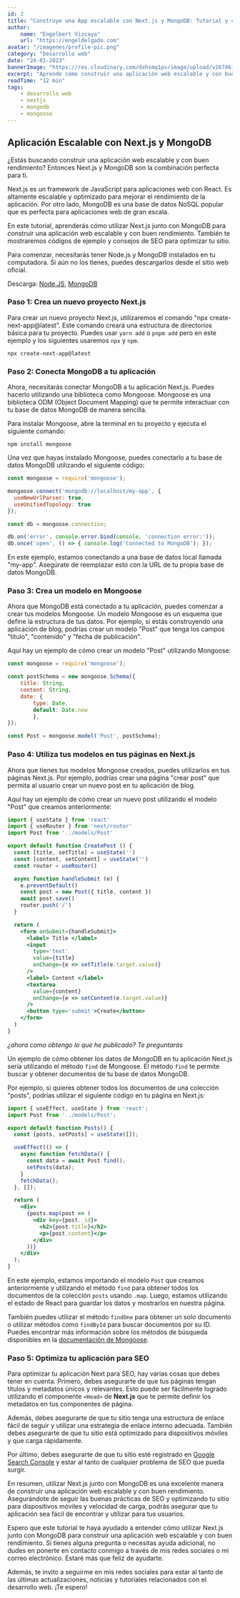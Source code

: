 ```yaml
---
id: 2
title: "Construye una App escalable con Next.js y MongoDB: Tutorial y consejos"
author:
    name: "Engelbert Vizcaya"
    url: "https://engeldelgado.com"
avatar: "/imagenes/profile-pic.png"
category: "Desarrollo web"
date: "24-01-2023"
bannerImage: "https://res.cloudinary.com/dxhsmq1pv/image/upload/v1674619393/engeldlgado/post/writing-code-next-js_fbjxny.jpg"
excerpt: "Aprende cómo construir una aplicación web escalable y con buen rendimiento utilizando Next.js y MongoDB. Incluye códigos de ejemplo y consejos de SEO para optimizar tu sitio."
readTime: "12 min"
tags:
    - desarrollo web
    - nextjs
    - mongodb
    - mongoose
---
```


## Aplicación Escalable con Next.js y MongoDB
¿Estás buscando construir una aplicación web escalable y con buen rendimiento? Entonces Next.js y MongoDB son la combinación perfecta para ti.

Next.js es un framework de JavaScript para aplicaciones web con React. Es altamente escalable y optimizado para mejorar el rendimiento de la aplicación. Por otro lado, MongoDB es una base de datos NoSQL popular que es perfecta para aplicaciones web de gran escala.

En este tutorial, aprenderás cómo utilizar Next.js junto con MongoDB para construir una aplicación web escalable y con buen rendimiento. También te mostraremos códigos de ejemplo y consejos de SEO para optimizar tu sitio.

Para comenzar, necesitarás tener Node.js y MongoDB instalados en tu computadora. Si aún no los tienes, puedes descargarlos desde el sitio web oficial.

Descarga: <a href='https://nodejs.org/' target='_blank' rel='nofollow'>Node.JS</a>, <a href='https://www.mongodb.com/' target='_blank' rel='nofollow'>MongoDB</a>

### Paso 1: Crea un nuevo proyecto Next.js

Para crear un nuevo proyecto Next.js, utilizaremos el comando "npx create-next-app@latest". Este comando creará una estructura de directorios básica para tu proyecto. Puedes usar `yarn add` o `pnpm add` pero en este ejemplo y los siguientes usaremos `npx` y `npm`.

    npx create-next-app@latest

### Paso 2: Conecta MongoDB a tu aplicación

Ahora, necesitarás conectar MongoDB a tu aplicación Next.js. Puedes hacerlo utilizando una biblioteca como Mongoose. Mongoose es una biblioteca ODM (Object Document Mapping) que te permite interactuar con tu base de datos MongoDB de manera sencilla.

Para instalar Mongoose, abre la terminal en tu proyecto y ejecuta el siguiente comando:

    npm install mongoose

Una vez que hayas instalado Mongoose, puedes conectarlo a tu base de datos MongoDB utilizando el siguiente código:


``` javascript
const mongoose = require('mongoose');

mongoose.connect('mongodb://localhost/my-app', {
  useNewUrlParser: true,
  useUnifiedTopology: true
});

const db = mongoose.connection;

db.on('error', console.error.bind(console, 'connection error:'));
db.once('open', () => { console.log('Connected to MongoDB'); });
```
En este ejemplo, estamos conectando a una base de datos local llamada "my-app". Asegúrate de reemplazar esto con la URL de tu propia base de datos MongoDB.

### Paso 3: Crea un modelo en Mongoose

Ahora que MongoDB está conectado a tu aplicación, puedes comenzar a crear tus modelos Mongoose. Un modelo Mongoose es un esquema que define la estructura de tus datos. Por ejemplo, si estás construyendo una aplicación de blog, podrías crear un modelo "Post" que tenga los campos "título", "contenido" y "fecha de publicación".

Aquí hay un ejemplo de cómo crear un modelo "Post" utilizando Mongoose:

``` javascript
const mongoose = require('mongoose');

const postSchema = new mongoose.Schema({
	title: String,
	content: String,
	date: {
		type: Date,
		default: Date.now
		},
});

const Post = mongoose.model('Post', postSchema);
```

### Paso 4: Utiliza tus modelos en tus páginas en Next.js

Ahora que tienes tus modelos Mongoose creados, puedes utilizarlos en tus páginas Next.js. Por ejemplo, podrías crear una página "crear post" que permita al usuario crear un nuevo post en tu aplicación de blog.

Aquí hay un ejemplo de cómo crear un nuevo post utilizando el modelo "Post" que creamos anteriormente:

``` jsx
import { useState } from 'react'
import { useRouter } from 'next/router'
import Post from '../models/Post'

export default function CreatePost () {
  const [title, setTitle] = useState('')
  const [content, setContent] = useState('')
  const router = useRouter()

  async function handleSubmit (e) {
    e.preventDefault()
    const post = new Post({ title, content })
    await post.save()
    router.push('/')
  }

  return (
    <form onSubmit={handleSubmit}>
      <label> Title </label>
      <input
        type='text'
        value={title}
        onChange={e => setTitle(e.target.value)}
      />
      <label> Content </label>
      <textarea
        value={content}
        onChange={e => setContent(e.target.value)}
      />
      <button type='submit'>Create</button>
    </form>
  )
}
```
*¿ahora como obtengo lo que he publicado? Te preguntarás*

Un ejemplo de cómo obtener los datos de MongoDB en tu aplicación Next.js sería utilizando el método `find` de Mongoose. El método `find` te permite buscar y obtener documentos de tu base de datos MongoDB.

Por ejemplo, si quieres obtener todos los documentos de una colección "posts", podrías utilizar el siguiente código en tu página en Next.js:
``` jsx
import { useEffect, useState } from 'react';
import Post from '../models/Post';

export default function Posts() {
  const [posts, setPosts] = useState([]);

  useEffect(() => {
    async function fetchData() {
      const data = await Post.find();
      setPosts(data);
    }
    fetchData();
  }, []);

  return (
    <div>
      {posts.map(post => (
        <div key={post._id}>
          <h2>{post.title}</h2>
          <p>{post.content}</p>
        </div>
      ))}
    </div>
  );
}
```
En este ejemplo, estamos importando el modelo `Post` que creamos anteriormente y utilizando el método `find` para obtener todos los documentos de la colección `posts` usando `.map`. Luego, estamos utilizando el estado de React para guardar los datos y mostrarlos en nuestra página.

También puedes utilizar el método `findOne` para obtener un solo documento o utilizar métodos como `findById` para buscar documentos por su ID. Puedes encontrar más información sobre los métodos de búsqueda disponibles en la <a href='https://mongoosejs.com/docs/' target='_blank' rel='nofollow'>documentación de Mongoose</a>.

### Paso 5: Optimiza tu aplicación para SEO

Para optimizar tu aplicación Next para SEO, hay varias cosas que debes tener en cuenta. Primero, debes asegurarte de que tus páginas tengan títulos y metadatos únicos y relevantes. Esto puede ser fácilmente logrado utilizando el componente `<Head>` de **Next.js** que te permite definir los metadatos en tus componentes de página.

Además, debes asegurarte de que tu sitio tenga una estructura de enlace fácil de seguir y utilizar una estrategia de enlace interno adecuada. También debes asegurarte de que tu sitio está optimizado para dispositivos móviles y que carga rápidamente.

Por último, debes asegurarte de que tu sitio esté registrado en <a href='https://search.google.com/search-console?hl=es' target='_blank' rel='nofollow'>Google Search Console</a> y estar al tanto de cualquier problema de SEO que pueda surgir.

En resumen, utilizar Next.js junto con MongoDB es una excelente manera de construir una aplicación web escalable y con buen rendimiento. Asegurándote de seguir las buenas prácticas de SEO y optimizando tu sitio para dispositivos móviles y velocidad de carga, podrás asegurar que tu aplicación sea fácil de encontrar y utilizar para tus usuarios.

Espero que este tutorial te haya ayudado a entender cómo utilizar Next.js junto con MongoDB para construir una aplicación web escalable y con buen rendimiento. Si tienes alguna pregunta o necesitas ayuda adicional, no dudes en ponerte en contacto conmigo a través de mis redes sociales o mi correo electrónico. Estaré más que feliz de ayudarte.

Además, te invito a seguirme en mis redes sociales para estar al tanto de las últimas actualizaciones, noticias y tutoriales relacionados con el desarrollo web. ¡Te espero!